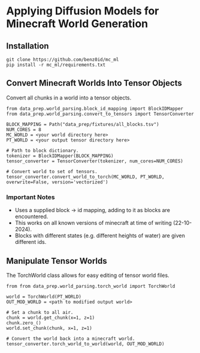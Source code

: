 # Applying Diffusion Models for Minecraft World Generation

## Installation 

```
git clone https://github.com/benz0id/mc_ml
pip install -r mc_ml/requirements.txt
```

## Convert Minecraft Worlds Into Tensor Objects

Convert all chunks in a world into a tensor objects.

```{python}
from data_prep.world_parsing.block_id_mapping import BlockIDMapper
from data_prep.world_parsing.convert_to_tensors import TensorConverter

BLOCK_MAPPING = Path("data_prep/fixtures/all_blocks.tsv")
NUM_CORES = 8
MC_WORLD = <your world directory here>
PT_WORLD = <your output tensor directory here>

# Path to block dictionary.
tokenizer = BlockIDMapper(BLOCK_MAPPING)
tensor_converter = TensorConverter(tokenizer, num_cores=NUM_CORES)

# Convert world to set of tensors.
tensor_converter.convert_world_to_torch(MC_WORLD, PT_WORLD, overwrite=False, version='vectorized')
```

### Important Notes
- Uses a supplied block -> id mapping, adding to it as blocks are encountered.
- This works on all known versions of minecraft at time of writing (22-10-2024).
- Blocks with different states (e.g. different heights of water) are given different ids.

## Manipulate Tensor Worlds

The TorchWorld class allows for easy editing of tensor world files.

```{python}
from from data_prep.world_parsing.torch_world import TorchWorld

world = TorchWorld(PT_WORLD)
OUT_MOD_WORLD = <path to modified output world>

# Set a chunk to all air.
chunk = world.get_chunk(x=1, z=1)
chunk.zero_()
world.set_chunk(chunk, x=1, z=1)

# Convert the world back into a minecraft world.
tensor_converter.torch_world_to_world(world, OUT_MOD_WORLD)
```

##
